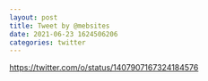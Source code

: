 ```yaml
--- 
layout: post 
title: Tweet by @mebsites 
date: 2021-06-23 1624506206 
categories: twitter 
--- 
```

https://twitter.com/o/status/1407907167324184576